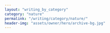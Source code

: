 ```yaml
---
layout: "writing_by_category"
category: "nature"
permalink: "/writing/category/nature/"
header-img: "assets/owner/hero/archive-bg.jpg"
---
```

